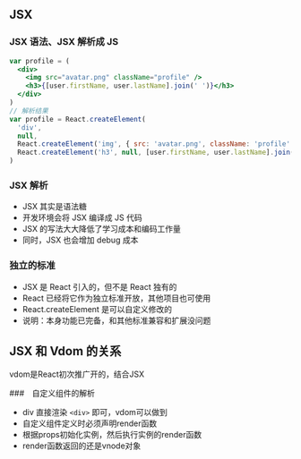 ## JSX

### JSX 语法、JSX 解析成 JS

```jsx
var profile = (
  <div>
    <img src="avatar.png" className="profile" />
    <h3>{[user.firstName, user.lastName].join(' ')}</h3>
  </div>
)
// 解析结果
var profile = React.createElement(
  'div',
  null,
  React.createElement('img', { src: 'avatar.png', className: 'profile' }),
  React.createElement('h3', null, [user.firstName, user.lastName].join(' '))
)
```

### JSX 解析

* JSX 其实是语法糖
* 开发环境会将 JSX 编译成 JS 代码
* JSX 的写法大大降低了学习成本和编码工作量
* 同时，JSX 也会增加 debug 成本

### 独立的标准

* JSX 是 React 引入的，但不是 React 独有的
* React 已经将它作为独立标准开放，其他项目也可使用
* React.createElement 是可以自定义修改的
* 说明：本身功能已完备，和其他标准兼容和扩展没问题

## JSX 和 Vdom 的关系

vdom是React初次推广开的，结合JSX

###　自定义组件的解析

* div 直接渲染 `<div>` 即可，vdom可以做到
* 自定义组件定义时必须声明render函数
* 根据props初始化实例，然后执行实例的render函数
* render函数返回的还是vnode对象